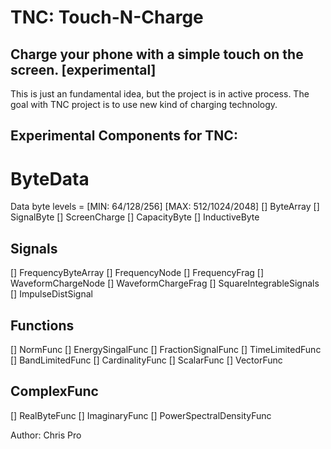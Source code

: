 # TNC: Touch-N-Charge
## Charge your phone  with a simple touch on the screen. [experimental]

This is just an fundamental idea, but the project is in active process.
The goal with TNC project is to use new kind of charging technology.



## Experimental Components for TNC:


# ByteData 
Data byte levels = [MIN: 64/128/256] [MAX: 512/1024/2048]
[] ByteArray 
[] SignalByte 
[] ScreenCharge 
[] CapacityByte
[] InductiveByte

## Signals 
[] FrequencyByteArray
[] FrequencyNode
[] FrequencyFrag
[] WaveformChargeNode
[] WaveformChargeFrag
[] SquareIntegrableSignals
[] ImpulseDistSignal

## Functions
[] NormFunc
[] EnergySingalFunc
[] FractionSignalFunc
[] TimeLimitedFunc
[] BandLimitedFunc
[] CardinalityFunc
[] ScalarFunc
[] VectorFunc

## ComplexFunc
[] RealByteFunc
[] ImaginaryFunc
[] PowerSpectralDensityFunc


Author: Chris Pro

